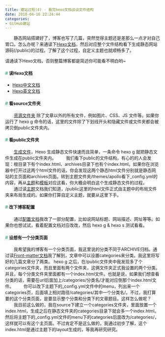 ```yaml
---
title: 建站过程(4) - 看完hexo文档谈谈文件结构
date: 2018-04-16 22:24:44
categories: 
- GitHub建站
---
```


　　静态网站搭建好了，博客也写了几篇，突然觉得主题还是差那么一点才对自己胃口。怎么办呢？来通读下[Hexo文档](https://hexo.io/zh-cn/docs/)，然后对应整个文件结构看下生成静态网站源码(/public)的过程。了解了这个过程，自定义主题也就顺畅多了。

<!--more-->

<div class="tip">
请通读下Hexo文档，否则整篇博客都是简述你可能看不明白哟~
</div>


#### <font color="#42B983">#</font> 读Hexo文档

- [Hexo中文文档](https://hexo.io/zh-cn/docs/)
- [Hexo英文文档](https://hexo.io/docs/)

#### <font color="#42B983">#</font> 看source文件夹

　　[资源文件夹](https://hexo.io/zh-cn/docs/asset-folders.html) 除了文章以外的所有文件，例如图片、CSS、JS 文件等。如果你运行了 hexo g 命令的话，这里的文件除了下划线开头和隐藏文件或文件夹都会被拷贝倒public文件夹内。


#### <font color="#42B983">#</font> 看public文件夹

　　[生成文件](https://hexo.io/zh-cn/docs/generating.html)，Hexo 生成静态文件快速而且简单，一条命令 hexo g 就把静态文件生成在public文件夹内。
　　我们看下public的文件结构，有心的的人会发现：根目录下有个index.html、archives目录下也有个index.html。如果你在浏览器中打开过这两个html文件的话，你会发现这两个静态html文件分别就是静态网站的主页面和archives页面。转到主题文件夹/themes/apollo看下_config.yml的内容，再从[主题](https://hexo.io/zh-cn/docs/themes.html)和[模板](https://hexo.io/zh-cn/docs/templates.html)对应这看，你大概会明白这个生成静态文件的过程。
　　通过读[主题](https://hexo.io/zh-cn/docs/themes.html)文档我们知道，/public这里的html文件正式由主题中的布局文件夹来布局生成的。如果你打算自定义主题，就要从这里下手。

#### <font color="#42B983">#</font> 改下博客配置

　　通过[配置文档](https://hexo.io/zh-cn/docs/configuration.html)我改了一部分配置，比如说网站标题、网站描述、网址等等。如果你也想试试，看着配置文档对应改改，然后 hexo g & hexo s 测试看看。

#### <font color="#42B983">#</font> 设想有一个分类页面

　　我希望我的博客有一个分类页面，我这里说的分类不同于ARCHIVE归档。通过读[Front-matter文档](https://hexo.io/zh-cn/docs/front-matter.html)我了解到，文章中可以设置categories来分类。我这里将写好的几篇文章分了两类。 hexo g 之后，在/public文件夹中我发现多了个categories文件夹，而且里面有两个文件夹，这俩文件夹正式我设置的两个分类。并且，每个分类文件夹里面都有一个index.html文件。也就是说，如果我们想查看分类的话，需要在url后面加上/categories/分类名/才能对应倒那个index.html文件。
　　你可以改下主题下的_config.yml文件中的menu，列出来一个categories页，后面填上相对路径/categories/其中一个分类名/。不过，我打算要的这个分类页面，是要显示整个分类和分类下的文章题目。这样怎么做呢？
　　我目前这么做的，我在source下建立一个categories文件夹，里面放置一个index.html，生成之后在静态文件夹的categories目录下就会多一个index.html。然后将主题下的_config.yml文件的menu下的categories后面改为/categories/，这样就可以有这个主页面。不过肯定不是这么做的，我通过初步了解，这个index.html是通过主题下的layout生成的，等我再研究研究。